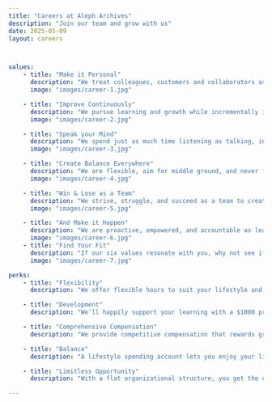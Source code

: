 ```yaml
---
title: "Careers at Aleph Archives"
description: "Join our team and grow with us"
date: 2025-05-09
layout: careers



values:
    - title: "Make it Personal"
      description: "We treat colleagues, customers and collaborators as individuals, with integrity and care, always taking extra steps to make these relationships authentic."
      image: "images/career-1.jpg"

    - title: "Improve Continuously"
      description: "We pursue learning and growth while incrementally iterating – personally and professionally."
      image: "images/career-2.jpg"

    - title: "Speak your Mind"
      description: "We spend just as much time listening as talking, invite multiple perspectives, and build trust and respect through honest, transparent, and direct communication."
      image: "images/career-3.jpg"

    - title: "Create Balance Everywhere"
      description: "We are flexible, aim for middle ground, and never forget to have fun."
      image: "images/career-4.jpg"

    - title: "Win & Lose as a Team"
      description: "We strive, struggle, and succeed as a team to create added value while leaving egos at the door regardless of location, role, department, or seniority."
      image: "images/career-5.jpg"

    - title: "And Make it Happen"
      description: "We are proactive, empowered, and accountable as leaders to innovate solutions we're proud of."
      image: "images/career-6.jpg"
    - title: "Find Your Fit"
      description: "If our six values resonate with you, why not see if there’s an opportunity to hop on board? We’re looking to fill key roles with the best talent on the market. Browse our roles and discover where you can make an impact."
      image: "images/career-7.jpg"

perks:
    - title: "Flexibility"
      description: "We offer flexible hours to suit your lifestyle and allow remote work opportunities for some of our roles."

    - title: "Development"
      description: "We'll happily support your learning with a $1000 professional development fund to spend as you desire."

    - title: "Comprehensive Compensation"
      description: "We provide competitive compensation that rewards great work and innovation. You'll also enjoy extended health benefits and a group matching RSP program."

    - title: "Balance"
      description: "A lifestyle spending account lets you enjoy your life to the fullest. Our days are busy, but we understand the importance of balance."

    - title: "Limitless Opportunity"
      description: "With a flat organizational structure, you get the opportunity to take on different challenges and choose your own growth path."

---
```


<!-- We look to our six core values to define what it means to work at Aleph Archives and to protect the culture we hold dear. We use these values on a daily basis—to hire, review performance and results, give feedback, collaborate, and assess how we're scaling as a business. -->
